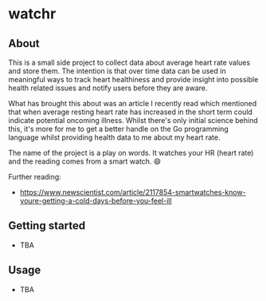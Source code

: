 # watchr

## About
This is a small side project to collect data about average heart rate values and store them. The intention is that over time data can be used in meaningful ways to track heart healthiness and provide insight into possible health related issues and notify users before they are aware.

What has brought this about was an article I recently read which mentioned that when average resting heart rate has increased in the short term could indicate potential oncoming illness. Whilst there's only initial science behind this, it's more for me to get a better handle on the Go programming language whilst providing health data to me about my heart rate.

The name of the project is a play on words. It watches your HR (heart rate) and the reading comes from a smart watch. :smile:

Further reading:
- https://www.newscientist.com/article/2117854-smartwatches-know-youre-getting-a-cold-days-before-you-feel-ill

## Getting started
- TBA

## Usage
- TBA
